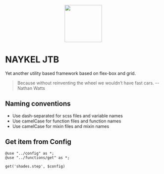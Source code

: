 <p align="center"><a href="https://naykel.com.au" target="_blank"><img src="https://avatars0.githubusercontent.com/u/32632005?s=460&u=d1df6f6e0bf29668f8a4845271e9be8c9b96ed83&v=4" width="120"></a></p>

# NAYKEL JTB

Yet another utility based framework based on flex-box and grid.

> Because without reinventing the wheel we wouldn’t have fast cars.
> -- Nathan Watts





## Naming conventions

- Use dash-separated for scss files and variable names
- Use camelCase for function files and function names
- Use camelCase for mixin files and mixin names

## Get item from Config

    @use "../config" as *;
    @use "../functions/get" as *;

    get('shades.step', $config)
